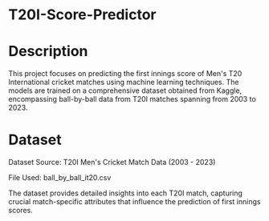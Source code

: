 # T20I-Score-Predictor
# Description
This project focuses on predicting the first innings score of Men's T20 International cricket matches using machine learning techniques. The models are trained on a comprehensive dataset obtained from Kaggle, encompassing ball-by-ball data from T20I matches spanning from 2003 to 2023.

# Dataset
Dataset Source: T20I Men's Cricket Match Data (2003 - 2023)

File Used: ball_by_ball_it20.csv

The dataset provides detailed insights into each T20I match, capturing crucial match-specific attributes that influence the prediction of first innings scores.
